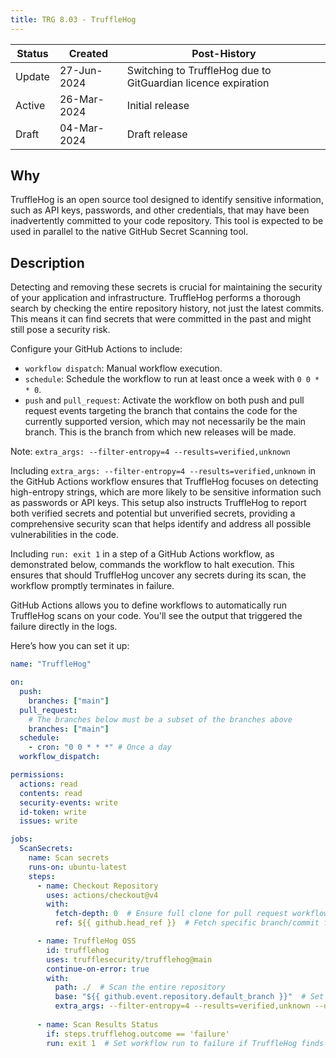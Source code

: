 ```yaml
---
title: TRG 8.03 - TruffleHog
---
```


| Status | Created     | Post-History                                                  |
|--------|-------------|---------------------------------------------------------------|
| Update | 27-Jun-2024 | Switching to TruffleHog due to GitGuardian licence expiration |
| Active | 26-Mar-2024 | Initial release                                               |
| Draft  | 04-Mar-2024 | Draft release                                                 |

## Why

TruffleHog is an open source tool designed to identify sensitive information, such as API keys, passwords, and other credentials, that may have been inadvertently committed to your code repository. This tool is expected to be used in parallel to the native GitHub Secret Scanning tool.

## Description

Detecting and removing these secrets is crucial for maintaining the security of your application and infrastructure. TruffleHog performs a thorough search by checking the entire repository history, not just the latest commits. This means it can find secrets that were committed in the past and might still pose a security risk.

Configure your GitHub Actions to include:

- `workflow dispatch`: Manual workflow execution.
- `schedule`: Schedule the workflow to run at least once a week with `0 0 * * 0`.
- `push` and `pull_request`: Activate the workflow on both push and pull request events targeting the branch that contains the code for the currently supported version, which may not necessarily be the main branch. This is the branch from which new releases will be made.

Note: `extra_args: --filter-entropy=4 --results=verified,unknown`

Including `extra_args: --filter-entropy=4 --results=verified,unknown` in the GitHub Actions workflow ensures that TruffleHog focuses on detecting high-entropy strings, which are more likely to be sensitive information such as passwords or API keys. This setup also instructs TruffleHog to report both verified secrets and potential but unverified secrets, providing a comprehensive security scan that helps identify and address all possible vulnerabilities in the code.

Including `run: exit 1` in a step of a GitHub Actions workflow, as demonstrated below, commands the workflow to halt execution. This ensures that should TruffleHog uncover any secrets during its scan, the workflow promptly terminates in failure.

GitHub Actions allows you to define workflows to automatically run TruffleHog scans on your code. You'll see the output that triggered the failure directly in the logs.

Here’s how you can set it up:

```yml
name: "TruffleHog"

on:
  push:
    branches: ["main"]
  pull_request:
    # The branches below must be a subset of the branches above
    branches: ["main"]
  schedule:
    - cron: "0 0 * * *" # Once a day
  workflow_dispatch:

permissions:
  actions: read
  contents: read
  security-events: write
  id-token: write
  issues: write

jobs:
  ScanSecrets:
    name: Scan secrets
    runs-on: ubuntu-latest
    steps:
      - name: Checkout Repository
        uses: actions/checkout@v4
        with:
          fetch-depth: 0  # Ensure full clone for pull request workflows
          ref: ${{ github.head_ref }}  # Fetch specific branch/commit for pull requests

      - name: TruffleHog OSS
        id: trufflehog
        uses: trufflesecurity/trufflehog@main
        continue-on-error: true
        with:
          path: ./  # Scan the entire repository
          base: "${{ github.event.repository.default_branch }}"  # Set base branch for comparison (pull requests)
          extra_args: --filter-entropy=4 --results=verified,unknown --debug
      
      - name: Scan Results Status
        if: steps.trufflehog.outcome == 'failure'
        run: exit 1  # Set workflow run to failure if TruffleHog finds secrets 
```

